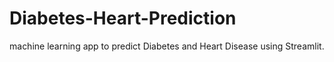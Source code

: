 # Diabetes-Heart-Prediction
 machine learning app to predict Diabetes and Heart Disease using Streamlit.
